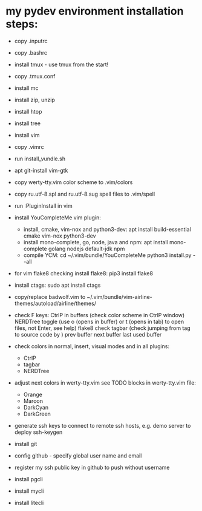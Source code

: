 my pydev environment installation steps:
========================================

- copy .inputrc
- copy .bashrc
- install tmux - use tmux from the start!
- copy .tmux.conf
- install mc
- install zip, unzip
- install htop
- install tree
- install vim
- copy .vimrc
- run install_vundle.sh
- apt git-install vim-gtk
- copy werty-tty.vim color scheme to .vim/colors
- copy ru.utf-8.spl and ru.utf-8.sug spell files to .vim/spell
- run :PluginInstall in vim
- install YouCompleteMe vim plugin:
	- install, cmake, vim-nox and python3-dev:
	  	apt install build-essential cmake vim-nox python3-dev
	- install mono-complete, go, node, java and npm:
	  	apt install mono-complete golang nodejs default-jdk npm
	- compile YCM:
	 	cd ~/.vim/bundle/YouCompleteMe
		python3 install.py --all

- for vim flake8 checking install flake8:
	pip3 install flake8
- install ctags:
	sudo apt install ctags
- copy/replace badwolf.vim to
	~/.vim/bundle/vim-airline-themes/autoload/airline/themes/

- check F keys:
	<F3> CtrlP in buffers (check color scheme in CtrlP window)
	<F4> NERDTree toggle (use o (opens in buffer) or t (opens in tab)
		 to open files, not Enter, see help)
	<F7> flake8 check
	<F8> tagbar (check jumping from tag to source code by <Enter>)
	<F9> prev buffer
	<F10> next buffer
	<F11> last used buffer
- check colors in normal, insert, visual modes and in all plugins:
	- CtrlP
	- tagbar
	- NERDTree
- adjust next colors in werty-tty.vim see TODO blocks in werty-tty.vim file:
	- Orange
	- Maroon
	- DarkCyan
	- DarkGreen


- generate ssh keys to connect to remote ssh hosts, e.g. demo server to deploy
  	ssh-keygen
- install git
- config github - specify global user name and email
- register my ssh public key in github to push without username

- install pgcli
- install mycli
- install litecli


